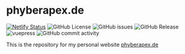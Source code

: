# phyberapex.de

[![Netlify Status](https://api.netlify.com/api/v1/badges/ce5a7bf0-58b6-4e55-9f36-e1f2d155aa39/deploy-status)](https://app.netlify.com/sites/nervous-booth-d6b845/deploys)
![GitHub License](https://img.shields.io/github/license/phyberapex/phyberapex.de)
![GitHub issues](https://img.shields.io/github/issues/phyberapex/phyberapex.de)
![GitHub Release](https://img.shields.io/github/v/release/phyberapex/phyberapex.de)
![vuepress](https://img.shields.io/badge/vuepress-v2.x-green)
![GitHub commit activity](https://img.shields.io/github/commit-activity/m/phyberapex/phyberapex.de)

This is the repository for my personal website [phyberapex.de](https://phyberapex.de)